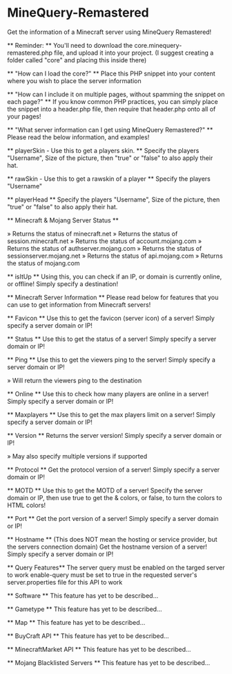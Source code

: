 # MineQuery-Remastered
Get the information of a Minecraft server using MineQuery Remastered!

** Reminder: **
You'll need to download the core.minequery-remastered.php file, and upload it into your project.
(I suggest creating a folder called "core" and placing this inside there)

** "How can I load the core?" **
Place this PHP snippet into your content where you wish to place the server information
<?php // Load MineQuery - Remastered Core
	require('path/to/core.minequery-remastered.php');
	$minequery = new MineQueryRemastered;
?>

** "How can I include it on multiple pages, without spamming the snippet on each page?" **
If you know common PHP practices, you can simply place the snippet into a 
header.php file, then require that header.php onto all of your pages!

** "What server information can I get using MineQuery Remastered?" **
Please read the below information, and examples!

** playerSkin - Use this to get a players skin. **
Specify the players "Username", Size of the picture, then "true" or "false" to also apply their hat.
<?=$minequery::playerSkin("IndieGuts", 150, "true"); ?>

** rawSkin - Use this to get a rawskin of a player **
Specify the players "Username"
<?=$minequery::rawSkin("IndieGuts"); ?>

** playerHead **
Specify the players "Username", Size of the picture, then "true" or "false" to also apply their hat.
<?=$minequery::playerHead("IndieGuts", 150, "true"); ?>

** Minecraft & Mojang Server Status **

<?=$minequery::statusMinecraft(); ?> » Returns the status of minecraft.net
<?=$minequery::statusMojang(); ?> » Returns the status of session.minecraft.net
<?=$minequery::statusMinecraftSessions(); ?> » Returns the status of account.mojang.com
<?=$minequery::statusAccountAuth(); ?> » Returns the status of authserver.mojang.com
<?=$minequery::statusAuthServer(); ?> » Returns the status of sessionserver.mojang.net
<?=$minequery::statusMojangSession(); ?> » Returns the status of api.mojang.com
<?=$minequery::statusAPI(); ?> » Returns the status of mojang.com

** isItUp **
Using this, you can check if an IP, or domain is currently online, or offline! Simply specify a destination!
<?=$minequery::isItUp("play.indieguts.com"); ?>

** Minecraft Server Information **
Please read below for features that you can use to get information from Minecraft servers!

** Favicon **
Use this to get the favicon (server icon) of a server! Simply specify a server domain or IP!
<?=$minequery::favicon("us.mineplex.com"); ?> 

** Status **
Use this to get the status of a server! Simply specify a server domain or IP!
<?=$minequery::status("play.indieguts.com"); ?>

** Ping **
Use this to get the viewers ping to the server! Simply specify a server domain or IP!
<?=$minequery::ping("play.indieguts.com"); ?> » Will return the viewers ping to the destination

** Online **
Use this to check how many players are online in a server! Simply specify a server domain or IP!
<?=$minequery::online("play.indieguts.com"); ?>

** Maxplayers **
Use this to get the max players limit on a server! Simply specify a server domain or IP!
<?=$minequery::maxplayers("play.indieguts.com"); ?>

** Version **
Returns the server version! Simply specify a server domain or IP!
<?=$minequery::version("play.indieguts.com"); ?> » May also specify multiple versions if supported

** Protocol **
Get the protocol version of a server! Simply specify a server domain or IP!
<?=$minequery::protocol("play.indieguts.com"); ?>

** MOTD **
Use this to get the MOTD of a server!
Specify the server domain or IP, then use true to get the & colors, or false, to turn the colors to HTML colors!
<?=$minequery::motd("us.mineplex.com", false); ?>

** Port **
Get the port version of a server! Simply specify a server domain or IP!
<?=$minequery::port("us.mineplex.com"); ?>

** Hostname ** (This does NOT mean the hosting or service provider, but the servers connection domain)
Get the hostname version of a server! Simply specify a server domain or IP!

** Query Features**
The server query must be enabled on the targed server to work
enable-query must be set to true in the requested server's server.properties file for this API to work

** Software **
This feature has yet to be described...
<?=$minequery::software("us.mineplex.com"); ?>

** Gametype **
This feature has yet to be described...
<?=$minequery::gametype("us.mineplex.com"); ?>

** Map **
This feature has yet to be described...
<?=$minequery::map("us.mineplex.com"); ?>

** BuyCraft API **
This feature has yet to be described...

** MinecraftMarket API **
This feature has yet to be described...

** Mojang Blacklisted Servers **
This feature has yet to be described...
